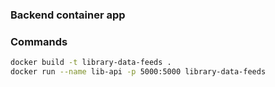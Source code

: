 ### Backend container app 

### Commands
```bash
docker build -t library-data-feeds .
docker run --name lib-api -p 5000:5000 library-data-feeds
```
